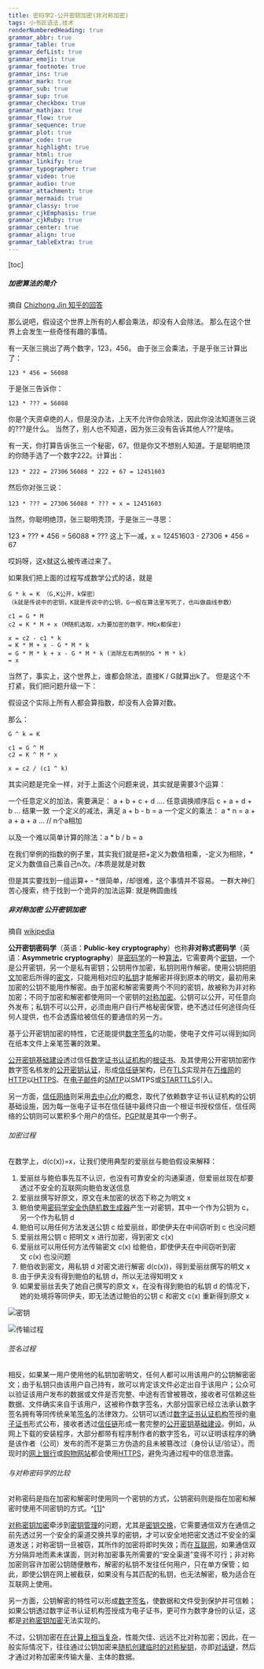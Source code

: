 ```yaml
---
title: 密码学2-公开密钥加密(非对称加密)
tags: 小书匠语法,技术
renderNumberedHeading: true
grammar_abbr: true
grammar_table: true
grammar_defList: true
grammar_emoji: true
grammar_footnote: true
grammar_ins: true
grammar_mark: true
grammar_sub: true
grammar_sup: true
grammar_checkbox: true
grammar_mathjax: true
grammar_flow: true
grammar_sequence: true
grammar_plot: true
grammar_code: true
grammar_highlight: true
grammar_html: true
grammar_linkify: true
grammar_typographer: true
grammar_video: true
grammar_audio: true
grammar_attachment: true
grammar_mermaid: true
grammar_classy: true
grammar_cjkEmphasis: true
grammar_cjkRuby: true
grammar_center: true
grammar_align: true
grammar_tableExtra: true
---
```


[toc]

##### 加密算法的简介
摘自 [Chizhong Jin 知乎的回答](https://www.zhihu.com/question/22399196/answer/308626466)

那么说吧，假设这个世界上所有的人都会乘法，却没有人会除法。
那么在这个世界上会发生一些奇怪有趣的事情。

有一天张三挑出了两个数字，123，456。
由于张三会乘法，于是乎张三计算出了：

`123 * 456 = 56088`

于是张三告诉你：

`123 * ??? = 56088`

你是个天资卓绝的人，但是没办法，上天不允许你会除法，因此你没法知道张三说的???是什么。
当然了，别人也不知道，因为张三没有告诉其他人???是啥。

有一天，你打算告诉张三一个秘密，67。但是你又不想别人知道。于是聪明绝顶的你随手选了一个数字222。计算出：

`123 * 222 = 27306`
`56088 * 222 + 67 = 12451603`

然后你对张三说：

`123 * ??? = 27306`
`56088 * ??? + x = 12451603`

当然，你聪明绝顶，张三聪明秃顶，于是张三一寻思：

123 * ??? * 456 = 56088 * ???
这上下一减，x = 12451603 - 27306 * 456 = 67

哎妈呀，这x就这么被传递过来了。

如果我们把上面的过程写成数学公式的话，就是

```
G * k = K （G,K公开，k保密）
（k就是传说中的密钥，K就是传说中的公钥，G一般在算法里写死了，也叫做曲线参数）

c1 = G * M
c2 = K * M + x (M随机选取，x为要加密的数字，M和x都保密)

x = c2 - c1 * k
= K * M + x - G * M * k
= G * M * k + x - G * M * k (消除左右两侧的G * M * k)
= x
```

当然了，事实上，这个世界上，谁都会除法，直接K / G就算出k了。
但是这个不打紧，我们把问题升级一下：

假设这个实际上所有人都会算指数，却没有人会算对数。

那么：

```
G ^ k = K

c1 = G ^ M
c2 = K ^ M * x

x = c2 / (c1 ^ k)
```

其实问题是完全一样，对于上面这个问题来说，其实就是需要3个运算：

一个任意定义的加法，需要满足： a + b + c + d .... 任意调换顺序后 c + a + d + b ... 结果一致
一个定义的减法，满足 a + b - b = a
一个定义的乘法： a * n = a + a + a + a ... // n个a相加

以及一个难以简单计算的除法：a * b / b = a

在我们举例的指数的例子里，其实我们就是把+定义为数值相乘，-定义为相除，\*定义为数值自己乘自己n次。/本质是就是对数

但是其实要找到一组运算+ - \*很简单，/却很难，这个事情并不容易。
一群大神们苦心搜索，终于找到一个诡异的加法运算: 就是椭圆曲线

##### 非对称加密 公开密钥加密
摘自 [wikipedia](https://zh.wikipedia.org/wiki/公开密钥加密)

**公开密钥密码学**（英语：**Public-key cryptography**）也称**非对称式密码学**（英语：**Asymmetric cryptography**）是[密码学](https://zh.wikipedia.org/wiki/%E5%AF%86%E7%A2%BC%E5%AD%B8 "密码学")的一种[算法](https://zh.wikipedia.org/wiki/%E6%BC%94%E7%AE%97%E6%B3%95 "算法")，它需要两个[密钥](https://zh.wikipedia.org/wiki/%E5%AF%86%E9%92%A5 "密钥")，一个是公开密钥，另一个是私有密钥；公钥用作加密，私钥则用作解密。使用公钥把[明文](https://zh.wikipedia.org/wiki/%E6%98%8E%E6%96%87 "明文")加密后所得的[密文](https://zh.wikipedia.org/wiki/%E5%AF%86%E6%96%87 "密文")，只能用相对应的[私钥](https://zh.wikipedia.org/wiki/%E7%A7%81%E9%92%A5 "私钥")才能解密并得到原本的明文，最初用来加密的公钥不能用作解密。由于加密和解密需要两个不同的密钥，故被称为非对称加密；不同于加密和解密都使用同一个密钥的[对称加密](https://zh.wikipedia.org/wiki/%E5%AF%B9%E7%A7%B0%E5%8A%A0%E5%AF%86 "对称加密")。公钥可以公开，可任意向外发布；私钥不可以公开，必须由用户自行严格秘密保管，绝不透过任何途径向任何人提供，也不会透露给被信任的要通信的另一方。

基于公开密钥加密的特性，它还能提供[数字签名](https://zh.wikipedia.org/wiki/%E6%95%B8%E4%BD%8D%E7%B0%BD%E7%AB%A0 "数字签名")的功能，使电子文件可以得到如同在纸本文件上亲笔签署的效果。

[公开密钥基础建设](https://zh.wikipedia.org/wiki/%E5%85%AC%E9%96%8B%E9%87%91%E9%91%B0%E5%9F%BA%E7%A4%8E%E5%BB%BA%E8%A8%AD "公开密钥基础建设")透过信任[数字证书认证机构](https://zh.wikipedia.org/wiki/%E6%95%B0%E5%AD%97%E8%AF%81%E4%B9%A6%E8%AE%A4%E8%AF%81%E6%9C%BA%E6%9E%84 "数字证书认证机构")的[根证书](https://zh.wikipedia.org/wiki/%E6%A0%B9%E8%AF%81%E4%B9%A6 "根证书")、及其使用公开密钥加密作数字签名核发的[公开密钥认证](https://zh.wikipedia.org/wiki/%E5%85%AC%E9%96%8B%E9%87%91%E9%91%B0%E8%AA%8D%E8%AD%89 "公开密钥认证")，形成[信任链](https://zh.wikipedia.org/wiki/%E4%BF%A1%E4%BB%BB%E9%8F%88 "信任链")架构，已在[TLS](https://zh.wikipedia.org/wiki/%E5%82%B3%E8%BC%B8%E5%B1%A4%E5%AE%89%E5%85%A8%E5%8D%94%E8%AD%B0)实现并在[万维网](https://zh.wikipedia.org/wiki/%E4%B8%87%E7%BB%B4%E7%BD%91 "万维网")的[HTTP](https://zh.wikipedia.org/wiki/%E8%B6%85%E6%96%87%E6%9C%AC%E4%BC%A0%E8%BE%93%E5%8D%8F%E8%AE%AE "超文本传输协议")以[HTTPS](https://zh.wikipedia.org/wiki/%E8%B6%85%E6%96%87%E6%9C%AC%E4%BC%A0%E8%BE%93%E5%AE%89%E5%85%A8%E5%8D%8F%E8%AE%AE "超文本传输安全协议")、在[电子邮件](https://zh.wikipedia.org/wiki/%E7%94%B5%E5%AD%90%E9%82%AE%E4%BB%B6 "电子邮件")的[SMTP](https://zh.wikipedia.org/wiki/%E7%AE%80%E5%8D%95%E9%82%AE%E4%BB%B6%E4%BC%A0%E8%BE%93%E5%8D%8F%E8%AE%AE "简单邮件传输协议")以SMTPS或[STARTTLS](https://zh.wikipedia.org/wiki/STARTTLS "STARTTLS")引入。

另一方面，[信任网络](https://zh.wikipedia.org/wiki/%E4%BF%A1%E4%BB%BB%E7%BD%91%E7%BB%9C "信任网络")则采用[去中心化](https://zh.wikipedia.org/wiki/%E5%8E%BB%E4%B8%AD%E5%BF%83%E5%8C%96 "去中心化")的概念，取代了依赖数字证书认证机构的公钥基础设施，因为每一张电子证书在信任链中最终只由一个根证书授权信任，信任网络的公钥则可以累积多个用户的信任。[PGP](https://zh.wikipedia.org/wiki/PGP "PGP")就是其中一个例子。

###### 加密过程
在数学上，d(c(x))=x，让我们使用典型的爱丽丝与鲍伯假设来解释：

1.  爱丽丝与鲍伯事先互不认识，也没有可靠安全的沟通渠道，但爱丽丝现在却要透过不安全的互联网向鲍伯发送信息
2.  爱丽丝撰写好原文，原文在未加密的状态下称之为明文 x
3.  鲍伯使用[密码学安全伪随机数生成器](https://zh.wikipedia.org/wiki/%E5%AF%86%E7%A0%81%E5%AD%A6%E5%AE%89%E5%85%A8%E4%BC%AA%E9%9A%8F%E6%9C%BA%E6%95%B0%E7%94%9F%E6%88%90%E5%99%A8 "密码学安全伪随机数生成器")产生一对密钥，其中一个作为公钥为 c，另一个作为私钥 d
4.  鲍伯可以用任何方法发送公钥 c 给爱丽丝，即使伊夫在中间窃听到 c 也没问题
5.  爱丽丝用公钥 c 把明文 x 进行加密，得到密文 c(x)
6.  爱丽丝可以用任何方法传输密文 c(x) 给鲍伯，即使伊夫在中间窃听到密文 c(x) 也没问题
7.  鲍伯收到密文，用私钥 d 对密文进行解密 d(c(x))，得到爱丽丝撰写的明文 x
8.  由于伊夫没有得到鲍伯的私钥 d，所以无法得知明文 x
9.  如果爱丽丝丢失了她自己撰写的原文 x，在没有得到鲍伯的私钥 d 的情况下，她的处境将等同伊夫，即无法透过鲍伯的公钥 c 和密文 c(x) 重新得到原文 x

![密钥](https://raw.githubusercontent.com/OliverRen/olili_blog_img/master/密码学2-公开密钥加密(非对称加密)/2020811/1597124881962.png)

![传输过程](https://raw.githubusercontent.com/OliverRen/olili_blog_img/master/密码学2-公开密钥加密(非对称加密)/2020811/1597124881971.png)

###### 签名过程

相反，如果某一用户使用他的私钥加密明文，任何人都可以用该用户的公钥解密密文；由于私钥只由该用户自己持有，故可以肯定该文件必定出自于该用户；公众可以验证该用户发布的数据或文件是否完整、中途有否曾被篡改，接收者可信赖这些数据、文件确实来自于该用户，这被称作数字签名，大部分国家已经立法承认数字签名拥有等同传统亲笔[签名](https://zh.wikipedia.org/wiki/%E7%AD%BE%E5%90%8D "签名")的法律效力。公钥可以透过[数字证书认证机构](https://zh.wikipedia.org/wiki/%E6%95%B0%E5%AD%97%E8%AF%81%E4%B9%A6%E8%AE%A4%E8%AF%81%E6%9C%BA%E6%9E%84 "数字证书认证机构")签授的[电子证书](https://zh.wikipedia.org/wiki/%E9%9B%BB%E5%AD%90%E8%AD%89%E6%9B%B8 "电子证书")形式公布，接收者透过[信任链](https://zh.wikipedia.org/wiki/%E4%BF%A1%E4%BB%BB%E9%8F%88 "信任链")形成一套完整的[公开密钥基础建设](https://zh.wikipedia.org/wiki/%E5%85%AC%E9%96%8B%E9%87%91%E9%91%B0%E5%9F%BA%E7%A4%8E%E5%BB%BA%E8%A8%AD "公开密钥基础建设")。例如，从网上下载的安装程序，大部分都带有程序制作者的数字签名，可以证明该程序的确是该作者（公司）发布的而不是第三方伪造的且未被篡改过（身份认证/验证）。而现时的[网上银行](https://zh.wikipedia.org/wiki/%E7%BD%91%E4%B8%8A%E9%93%B6%E8%A1%8C "网上银行")或[购物网站](https://zh.wikipedia.org/wiki/%E8%B3%BC%E7%89%A9%E7%B6%B2%E7%AB%99 "购物网站")都会使用[HTTPS](https://zh.wikipedia.org/wiki/%E8%B6%85%E6%96%87%E6%9C%AC%E4%BC%A0%E8%BE%93%E5%AE%89%E5%85%A8%E5%8D%8F%E8%AE%AE "超文本传输安全协议")，避免沟通过程中的信息泄露。

###### 与对称密码学的比较

对称密码是指在加密和解密时使用同一个密钥的方式，公钥密码则是指在加密和解密时使用不同密钥的方式。^[[1]](https://zh.wikipedia.org/wiki/%E5%85%AC%E5%BC%80%E5%AF%86%E9%92%A5%E5%8A%A0%E5%AF%86#cite_note-key-1)^

[对称密钥加密](https://zh.wikipedia.org/wiki/%E5%AF%B9%E7%A7%B0%E5%AF%86%E9%92%A5%E5%8A%A0%E5%AF%86 "对称密钥加密")牵涉到[密钥管理](https://zh.wikipedia.org/wiki/%E5%AF%86%E9%92%A5%E7%AE%A1%E7%90%86 "密钥管理")的问题，尤其是[密钥交换](https://zh.wikipedia.org/wiki/%E5%AF%86%E9%92%A5%E4%BA%A4%E6%8D%A2 "密钥交换")，它需要通信双方在通信之前先透过另一个安全的渠道交换共享的密钥，才可以安全地把密文透过不安全的渠道发送；对称密钥一旦被窃，其所作的加密将即时失效；而在[互联网](https://zh.wikipedia.org/wiki/%E4%BA%92%E8%81%94%E7%BD%91 "互联网")，如果通信双方分隔异地而素未谋面，则对称加密事先所需要的“安全渠道”变得不可行；非对称加密则容许加密公钥随便散布，解密的私钥不发往任何用户，只在单方保管；如此，即使公钥在网上被截获，如果没有与其匹配的私钥，也无法解密，极为适合在互联网上使用。

另一方面，公钥解密的特性可以形成[数字签名](https://zh.wikipedia.org/wiki/%E6%95%B8%E4%BD%8D%E7%B0%BD%E7%AB%A0 "数字签名")，使数据和文件受到保护并可信赖；如果公钥透过数字证书认证机构签授成为电子证书，更可作为数字身份的认证，这都是[对称密钥加密](https://zh.wikipedia.org/wiki/%E5%AF%B9%E7%A7%B0%E5%AF%86%E9%92%A5%E5%8A%A0%E5%AF%86 "对称密钥加密")无法实现的。

不过，公钥加密在[在计算上相当复杂](https://zh.wikipedia.org/wiki/%E8%A8%88%E7%AE%97%E8%A4%87%E9%9B%9C%E6%80%A7%E7%90%86%E8%AB%96 "计算复杂性理论")，性能欠佳、远远不比对称加密；因此，在一般实际情况下，往往通过公钥加密来[随机](https://zh.wikipedia.org/wiki/%E5%AF%86%E7%A0%81%E5%AD%A6%E5%AE%89%E5%85%A8%E4%BC%AA%E9%9A%8F%E6%9C%BA%E6%95%B0%E7%94%9F%E6%88%90%E5%99%A8 "密码学安全伪随机数生成器")[创建临时的对称秘钥](https://zh.wikipedia.org/wiki/%E8%BF%AA%E8%8F%B2-%E8%B5%AB%E7%88%BE%E6%9B%BC%E5%AF%86%E9%91%B0%E4%BA%A4%E6%8F%9B "迪菲-赫尔曼密钥交换")，亦即[对话键](https://zh.wikipedia.org/wiki/%E5%B0%8D%E8%A9%B1%E9%8D%B5 "对话键")，然后才通过对称加密来传输大量、主体的数据。